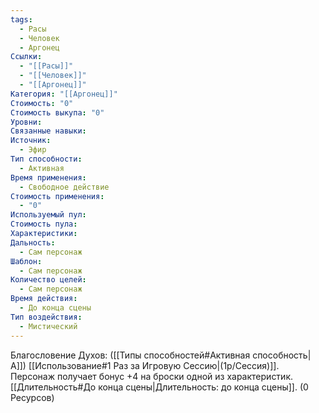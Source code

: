 ```yaml
---
tags:
  - Расы
  - Человек
  - Аргонец
Ссылки:
  - "[[Расы]]"
  - "[[Человек]]"
  - "[[Аргонец]]"
Категория: "[[Аргонец]]"
Стоимость: "0"
Стоимость выкупа: "0"
Уровни: 
Связанные навыки: 
Источник:
  - Эфир
Тип способности:
  - Активная
Время применения:
  - Свободное действие
Стоимость применения:
  - "0"
Используемый пул: 
Стоимость пула: 
Характеристики: 
Дальность:
  - Сам персонаж
Шаблон:
  - Сам персонаж
Количество целей:
  - Сам персонаж
Время действия:
  - До конца сцены
Тип воздействия:
  - Мистический
---
```

Благословение Духов:
([[Типы способностей#Активная способность|А]]) [[Использование#1 Раз за Игровую Сессию|(1р/Сессия)]]. Персонаж получает бонус +4 на броски одной из характеристик. [[Длительность#До конца сцены|Длительность: до конца сцены]].
(0 Ресурсов)






